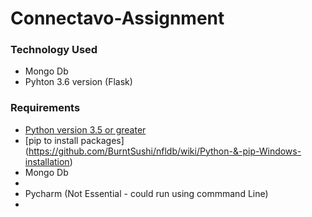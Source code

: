 # Connectavo-Assignment 
### Technology Used
- Mongo Db
- Pyhton 3.6 version (Flask)

### Requirements 
- [Python version 3.5 or greater](https://www.python.org/downloads/)
- [pip to install packages] (https://github.com/BurntSushi/nfldb/wiki/Python-&-pip-Windows-installation)
- Mongo Db 
- 
- Pycharm (Not Essential - could run using commmand Line) 
- 
